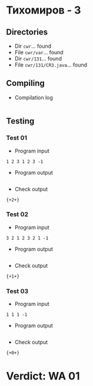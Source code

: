# Тихомиров - 3
## Directories
- Dir `cwr`... found
- File `cwr/var`... found
- Dir `cwr/131`... found
- File `cwr/131/CR3.java`... found
## Compiling
- Compilation log
```

```
## Testing
### Test 01
- Program input
```
1 2 3 1 2 3 -1

```
- Program output
```

```
- Check output
```
{+2+}

```
### Test 02
- Program input
```
3 2 1 2 3 2 1 -1

```
- Program output
```

```
- Check output
```
{+1+}

```
### Test 03
- Program input
```
1 1 1 -1

```
- Program output
```

```
- Check output
```
{+0+}

```
# Verdict: WA 01
